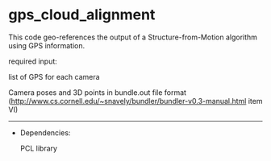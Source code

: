 # gps_cloud_alignment


This code geo-references the output of a Structure-from-Motion algorithm using GPS information.

required input:

list of GPS for each camera

Camera poses and 3D points in bundle.out file format (http://www.cs.cornell.edu/~snavely/bundler/bundler-v0.3-manual.html item VI)

-----------------
- Dependencies:

  PCL library
